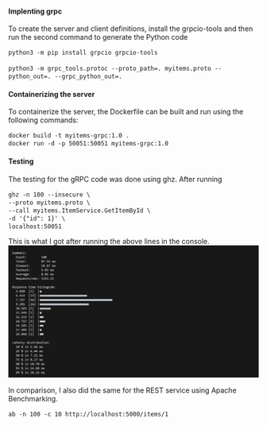 
#### Implenting grpc
To create the server and client definitions, install the grpcio-tools  and then run the second command to generate the Python code

    python3 -m pip install grpcio grpcio-tools

    python3 -m grpc_tools.protoc --proto_path=. myitems.proto --python_out=. --grpc_python_out=.

#### Containerizing the server

To containerize the server, the Dockerfile can be built and run using the following commands:

    docker build -t myitems-grpc:1.0 .
    docker run -d -p 50051:50051 myitems-grpc:1.0

#### Testing
The testing for the gRPC code was done using ghz. After running  

    ghz -n 100 --insecure \
    --proto myitems.proto \
    --call myitems.ItemService.GetItemById \
    -d '{"id": 1}' \
    localhost:50051
This is what I got after running the above lines in the console. 
![alt text](results/ghz_concurrent_result.png)

In comparison, I also did the same for the REST service using Apache Benchmarking.

    ab -n 100 -c 10 http://localhost:5000/items/1
